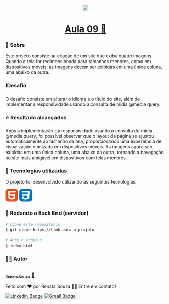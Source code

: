 <div align="center">
<img src="https://media.giphy.com/media/trN83pDD8yRDHBGfl3/giphy.gif" width=65>
</div>
<h1 align="center">
  <a href="renatasoouza.github.io/responsividade/" target="_blank">Aula 09 🔗  </a>
</h1>

### 📖 Sobre
Este projeto consiste na criação de um site que exiba quatro imagens. Quando a tela for redimensionada para tamanhos menores, como em dispositivos móveis, as imagens devem ser exibidas em uma única coluna, uma abaixo da outra.

### ❗Desafio
O desafio consiste em alterar o idioma e o título do site, além de implementar a responsividade usando a consulta de mídia @media query.

### ⭐ Resultado alcançados
Após a implementação da responsividade usando a consulta de mídia @media query, foi possível observar que o layout da página se ajustou automaticamente ao tamanho da tela, proporcionando uma experiência de visualização otimizada em dispositivos móveis. As imagens agora são exibidas em uma única coluna, uma abaixo da outra, tornando a navegação no site mais amigável em dispositivos com telas menores.

### 🚀 Tecnologias utilizadas
O projeto foi desenvolvido utilizando as seguintes tecnologias:

<p align="left">
<img src="https://raw.githubusercontent.com/tandpfun/skill-icons/main/icons/HTML.svg" alt="html5" width="40" height="40"/>
<img src="https://raw.githubusercontent.com/tandpfun/skill-icons/main/icons/CSS.svg" alt="css3" width="40" height="40"/>
<!-- <img src="https://raw.githubusercontent.com/tandpfun/skill-icons/main/icons/JavaScript.svg" alt="javascript" width="40" height="40"/> -->
</p>

### 🎲 Rodando o Back End (servidor)

```bash
# Clone este repositório
$ git clone https://link-para-o-projeto

# Abre o arquivo
$ index.html
```

### 👨‍💻 Autor

<a href="https://github.com/RenataSoouza">
 <img style="border-radius: 50%;" src="https://avatars.githubusercontent.com/RenataSoouza" width="100px;" alt=""/>
 <br />
 <sub><b>Renata Souza</b></sub></a> <a href="https://github.com/RenataSoouza" title="Github">🚀</a>


Feito com ❤️ por Renata Souza 👋🏽 Entre em contato!

[![Linkedin Badge](https://img.shields.io/badge/-RenataSoouza-blue?style=flat-square&logo=Linkedin&logoColor=white&link=https://www.linkedin.com/in/renatasoouza?trk=contact-info)](https://www.linkedin.com/in/renatasoouza?trk=contact-info) 
[![Gmail Badge](https://img.shields.io/badge/-renatafjb@hotmail.com-c14438?style=flat-square&logo=Gmail&logoColor=white&link=mailto:renata-fjb@hotmail.com)](mailto:renata-fjb@hotmail.com)

